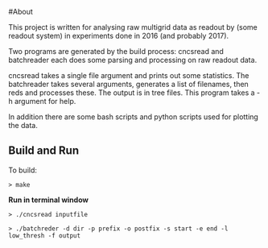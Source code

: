 #About

This project is written for analysing raw multigrid data as readout by
(some readout system) in experiments done in 2016 (and probably 2017).

Two programs are generated by the build process: cncsread and batchreader
each does some parsing and processing on raw readout data.

cncsread takes a single file argument and prints out some statistics. The batchreader
takes several arguments, generates a list of filenames, then reds and processes these.
The output is in tree files. This program takes a -h argument for help.

In addition there are some bash scripts and python scripts used for plotting the data.

## Build and Run

To build:

`> make`


__Run in terminal window__


`> ./cncsread inputfile`

`> ./batchreder -d dir -p prefix -o postfix -s start -e end -l low_thresh -f output`

